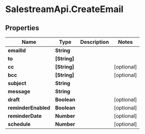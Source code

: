 # SalestreamApi.CreateEmail

## Properties
Name | Type | Description | Notes
------------ | ------------- | ------------- | -------------
**emailId** | **String** |  | 
**to** | **[String]** |  | 
**cc** | **[String]** |  | [optional] 
**bcc** | **[String]** |  | [optional] 
**subject** | **String** |  | 
**message** | **String** |  | 
**draft** | **Boolean** |  | [optional] 
**reminderEnabled** | **Boolean** |  | [optional] 
**reminderDate** | **Number** |  | [optional] 
**schedule** | **Number** |  | [optional] 


